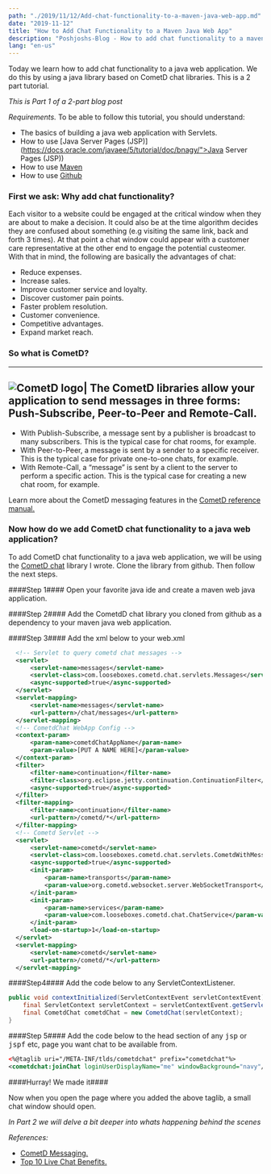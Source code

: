 ```yaml
---
path: "./2019/11/12/Add-chat-functionality-to-a-maven-java-web-app.md"
date: "2019-11-12"
title: "How to Add Chat Functionality to a Maven Java Web App"
description: "Poshjoshs-Blog - How to add chat functionality to a maven java web app"
lang: "en-us"
---
```


Today we learn how to add chat functionality to a java web application. We do
this by using a java library based on CometD chat libraries. This is a 2 part tutorial.

_*This  is Part 1 of a 2-part blog post*_

*Requirements.*
To be able to follow this tutorial, you should understand:
- The basics of building a java web application with Servlets.
- How to use [Java Server Pages (JSP)](https://docs.oracle.com/javaee/5/tutorial/doc/bnagy/">Java Server Pages (JSP))
- How to use [Maven](https://maven.apache.org/)
- How to use [Github](https://github.com)

### First we ask: Why add chat functionality? ###

Each visitor to a website could be engaged at the critical window when they
are about to make a decision. It could also be at the time algorithm decides
they are confused about something (e.g visiting the same link, back and forth 3 times).
At that point a chat window could appear with a customer care representative at the
other end to engage the potential custeomer. With that in mind, the following are
basically the advantages of chat:
- Reduce expenses.
- Increase sales.
- Improve customer service and loyalty.
- Discover customer pain points.
- Faster problem resolution.
- Customer convenience.
- Competitive advantages.
- Expand market reach.
### So what is CometD? ###

--------------------------------------------------------------------------------
![CometD logo](https://cometd.org/wp-content/uploads/2015/12/cometd-logo-fire-100x100.png")|
The CometD libraries allow your application to send messages in three forms:
Push-Subscribe, Peer-to-Peer and Remote-Call.
--------------------------------------------------------------------------------

- With Publish-Subscribe, a message sent by a publisher is broadcast to many subscribers.
This is the typical case for chat rooms, for example.
- With Peer-to-Peer, a message is sent by a sender to a specific receiver. This is the
typical case for private one-to-one chats, for example.
- With Remote-Call, a “message” is sent by a client to the server to perform a specific
action. This is the typical case for creating a new chat room, for example.

Learn more about the CometD messaging features in the
[CometD reference manual.](https://docs.cometd.org/current/reference/)

### Now how do we add CometD chat functionality to a java web application? ###

To add CometD chat functionality to a java web application, we will be using
the [CometD chat](https://github.com/poshjosh/cometdchat) library I wrote.
Clone the library from github. Then follow the next steps.

####Step 1####
Open your favorite java ide and create a maven web java application.

####Step 2####
Add the CometdD chat library you cloned from github as a dependency to your
maven java web application.

####Step 3####
Add the xml below to your web.xml

```xml
  <!-- Servlet to query cometd chat messages -->
  <servlet>
      <servlet-name>messages</servlet-name>
      <servlet-class>com.looseboxes.cometd.chat.servlets.Messages</servlet-class>
      <async-supported>true</async-supported>
  </servlet>
  <servlet-mapping>
      <servlet-name>messages</servlet-name>
      <url-pattern>/chat/messages</url-pattern>
  </servlet-mapping>
  <!-- CometdChat WebApp Config -->
  <context-param>
      <param-name>cometdChatAppName</param-name>
      <param-value>[PUT A NAME HERE]</param-value>
  </context-param>
  <filter>
      <filter-name>continuation</filter-name>
      <filter-class>org.eclipse.jetty.continuation.ContinuationFilter</filter-class>
      <async-supported>true</async-supported>
  </filter>
  <filter-mapping>
      <filter-name>continuation</filter-name>
      <url-pattern>/cometd/*</url-pattern>
  </filter-mapping>
  <!-- Cometd Servlet -->
  <servlet>
      <servlet-name>cometd</servlet-name>
      <servlet-class>com.looseboxes.cometd.chat.servlets.CometdWithMessageConsumer</servlet-class>
      <async-supported>true</async-supported>
      <init-param>
          <param-name>transports</param-name>
          <param-value>org.cometd.websocket.server.WebSocketTransport</param-value>
      </init-param>
      <init-param>
          <param-name>services</param-name>
          <param-value>com.looseboxes.cometd.chat.ChatService</param-value>
      </init-param>
      <load-on-startup>1</load-on-startup>
  </servlet>
  <servlet-mapping>
      <servlet-name>cometd</servlet-name>
      <url-pattern>/cometd/*</url-pattern>
  </servlet-mapping>
```

####Step4####
Add the code below to any ServletContextListener.

```java
public void contextInitialized(ServletContextEvent servletContextEvent) {
    final ServletContext servletContext = servletContextEvent.getServletContext();
    final CometdChat cometdChat = new CometdChat(servletContext);
}
```

####Step 5####
Add the code below to the head section of any <tt>jsp</tt> or <tt>jspf</tt> etc, page you want
chat to be available from.

```xml
<%@taglib uri="/META-INF/tlds/cometdchat" prefix="cometdchat"%>
<cometdchat:joinChat loginUserDisplayName="me" windowBackground="navy"/>
```
####Hurray! We made it####

Now when you open the page where you added the above taglib, a small chat window should open.

*_In Part 2 we will delve a bit deeper into whats happening behind the scenes_*

*References:*

- [CometD Messaging.](https://cometd.org/messaging/)
- [Top 10 Live Chat Benefits.](https://www.comm100.com/blog/live-chat-benefits/)
